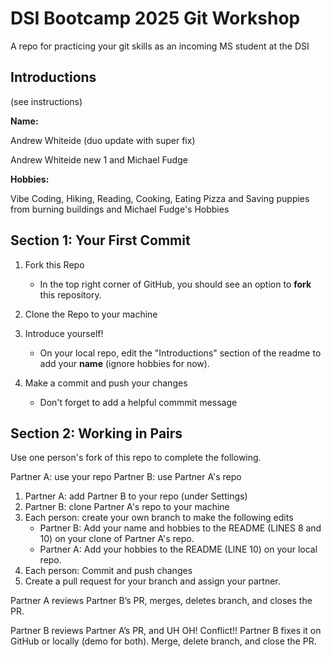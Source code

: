 # DSI Bootcamp 2025 Git Workshop

A repo for practicing your git skills as an incoming MS student at the DSI

## Introductions

(see instructions)

**Name:**


Andrew Whiteide (duo update with super fix) 

Andrew Whiteide new 1 and Michael Fudge


**Hobbies:**

Vibe Coding, Hiking, Reading, Cooking, Eating Pizza and Saving puppies from burning buildings and Michael Fudge's Hobbies

## Section 1: Your First Commit

1. Fork this Repo

   - In the top right corner of GitHub, you should see an option to **fork** this repository.

2. Clone the Repo to your machine

3. Introduce yourself!

   - On your local repo, edit the "Introductions" section of the readme to add your **name** (ignore hobbies for now).

4. Make a commit and push your changes
   - Don't forget to add a helpful commmit message

## Section 2: Working in Pairs

Use one person's fork of this repo to complete the following.

Partner A: use your repo
Partner B: use Partner A's repo

1. Partner A: add Partner B to your repo (under Settings)
2. Partner B: clone Partner A's repo to your machine
3. Each person: create your own branch to make the following edits
   - Partner B: Add your name and hobbies to the README (LINES 8 and 10) on your clone of Partner A's repo.
   - Partner A: Add your hobbies to the README (LINE 10) on your local repo.
4. Each person: Commit and push changes
5. Create a pull request for your branch and assign your partner.

Partner A reviews Partner B’s PR, merges, deletes branch, and closes the PR.

Partner B reviews Partner A’s PR, and UH OH! Conflict!! Partner B fixes it on GitHub or locally (demo for both). Merge, delete branch, and close the PR.
